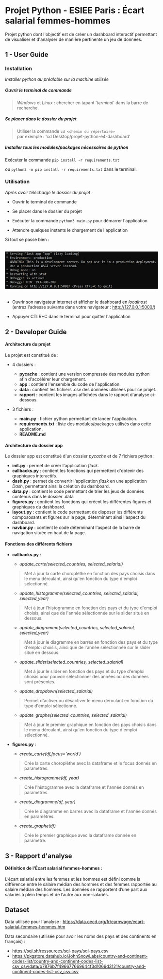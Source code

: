 # Projet Python - ESIEE Paris : Écart salarial femmes-hommes

Projet python dont l'objectif est de créer un dashboard interactif permettant de visualiser et d'analyser de manière pertinente un jeu de données.

## 1 - User Guide

### **Installation**

*Installer python au préalable sur la machine utilisée*

##### Ouvrir le terminal de commande

> *Windows* et *Linux* : chercher en tapant '*terminal*' dans la barre de recherche.

##### Se placer dans le dossier du projet

> Utiliser la commande `cd <chemin du répertoire>`
<br/>par exemple : 'cd Desktop/projet-python-e4-dashboard'

##### Installer tous les modules/packages nécessaires de python

Exécuter la commande `pip install -r requirements.txt`

ou `python3 -m pip install -r requirements.txt` dans le terminal.

### **Utilisation**

*Après avoir téléchargé le dossier du projet :*

- Ouvrir le terminal de commande

- Se placer dans le dossier du projet

- Exécuter la commande `python3 main.py` pour démarrer l'application

- Attendre quelques instants le chargement de l'application

Si tout se passe bien :

&nbsp;
![CMD](rapport/cmd.PNG)
&nbsp;

- Ouvrir son navigateur internet et afficher le dashboard en *localhost* (entrez l'adresse suivante dans votre navigateur : http://127.0.0.1:5000/)

- Appuyer CTLR+C dans le terminal pour quitter l'application

## 2 - Developer Guide

#### Architecture du projet

Le projet est constitué de :

- 4 dossiers :

  - **pycache** : contient une version compressée des modules python afin d'accélérer leur chargement.
  - **app** : contient l'ensemble du code de l'application.
  - **data** : contient les fichiers .csv des données utilisées pour ce projet.
  - **rapport** : contient les images affichées dans le rapport d'analyse ci-dessous.

- 3 fichiers :

  - **main.py** : fichier python permettant de lancer l'application.
  - **requirements.txt** : liste des modules/packages utilisés dans cette application.
  - **README.md**

#### Architecture du dossier **app**

Le dossier app est constitué d'un dossier *pycache* et de 7 fichiers python :

- **init.py** : permet de créer l'application *flask*.
- **callbacks.py** : contient les fonctions qui permettent d'obtenir des graphiques interactifs.
- **dash.py** : permet de convertir l'application *flask* en une application *Dash*, permettant ainsi la création du dashboard.
- **data.py** : contient le code permettant de trier les jeux de données contenus dans le dossier .data
- **figures.py** : contient les fonctions qui créent les différentes figures et graphiques du dashboard.
- **layout.py** : contient le code permettant de disposer les différents compososants et figures sur la page, déterminant ainsi l'aspect du dashboard.
- **navbar.py** : contient le code déterminant l'aspect de la barre de navigation située en haut de la page.

#### Fonctions des différents fichiers

- **callbacks.py** :
  - *update_carte(selected_countries, selected_salarial)*
  > Met à jour la carte choroplèthe en fonction des pays choisis dans le menu déroulant, ainsi qu'en fonction du type d'emploi sélectionné.

  - *update_histogramme(selected_countries, selected_salarial, selected_year)*
  > Met à jour l'histogramme en fonction des pays et du type d'emploi choisis, ainsi que de l'année sélectionnée sur le slider situé en dessous.

  - *update_diagramme(selected_countries, selected_salarial, selected_year)*
  > Met à jour le diagramme en barres en fonction des pays et du type d'emploi choisis, ainsi que de l'année sélectionnée sur le slider situé en dessous.

  - *update_slider(selected_countries, selected_salarial)*
  > Met à jour le slider en fonction des pays et du type d'emploi choisis pour pouvoir sélectionner des années où des données sont présentes.

  - *update_dropdown(selected_salarial)*
  > Permet d'activer ou désactiver le menu déroulant en fonction du type d'emploi sélectionné.

  - *update_graphe(selected_countries, selected_salarial)*
  > Met à jour le premier graphique en fonction des pays choisis dans le menu déroulant, ainsi qu'en fonction du type d'emploi sélectionné.

- **figures.py** :
  - *create_carte(df,focus='world')*
  > Crée la carte choroplèthe avec la dataframe et le focus donnés en paramètres.

  - *create_histogramme(df, year)*
  > Crée l'histogramme avec la dataframe et l'année donnés en paramètres.

  - *create_diagramme(df, year)*
  > Crée le diagramme en barres avec la dataframe et l'année donnés en paramètres.

  - *create_graphe(df)*
  > Crée le premier graphique avec la dataframe donnée en paramètre.

## 3 - Rapport d'analyse

#### Définition de l'Écart salarial femmes-hommes :
L’écart salarial entre les femmes et les hommes est défini comme la différence entre le salaire médian des hommes et des femmes rapportée au salaire médian des hommes. Les données se rapportent d’une part aux salariés à plein temps et de l’autre aux non-salariés.

## Dataset

Data utilisée pour l'analyse : https://data.oecd.org/fr/earnwage/ecart-salarial-femmes-hommes.htm

Data secondaire (utilisée pour avoir les noms des pays et des continents en français) :

  - https://sql.sh/ressources/sql-pays/sql-pays.csv
  - https://pkgstore.datahub.io/JohnSnowLabs/country-and-continent-codes-list/country-and-continent-codes-list-csv_csv/data/b7876b7f496677669644f3d1069d3121/country-and-continent-codes-list-csv_csv.csv
